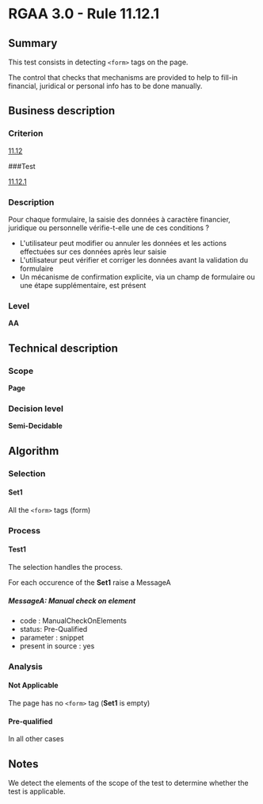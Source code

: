 # RGAA 3.0 -  Rule 11.12.1

## Summary

This test consists in detecting `<form>` tags on the page.

The control that checks that mechanisms are provided to help to fill-in financial, juridical or personal info has to be done manually.

## Business description

### Criterion

[11.12](http://references.modernisation.gouv.fr/referentiel-technique-0#crit-11-12)

###Test

[11.12.1](http://disic.github.io/rgaa_referentiel_en/RGAA3.0_Criteria_English_version_v1.html#test-11-12-1)

### Description

Pour chaque formulaire, la saisie des donn&eacute;es &agrave; caract&egrave;re financier, juridique ou personnelle v&eacute;rifie-t-elle une de ces conditions ? 
 
 *  L'utilisateur peut modifier ou annuler les donn&eacute;es et les actions effectu&eacute;es sur ces donn&eacute;es apr&egrave;s leur saisie 
 *  L'utilisateur peut v&eacute;rifier et corriger les donn&eacute;es avant la validation du formulaire 
 *  Un m&eacute;canisme de confirmation explicite, via un champ de formulaire ou une &eacute;tape suppl&eacute;mentaire, est pr&eacute;sent 


### Level

**AA**

## Technical description

### Scope

**Page**

### Decision level

**Semi-Decidable**

## Algorithm

### Selection

#### Set1

All the `<form>` tags (form)

### Process

#### Test1

The selection handles the process.

For each occurence of the **Set1** raise a MessageA

##### MessageA: Manual check on element

-   code : ManualCheckOnElements
-   status: Pre-Qualified
-   parameter : snippet
-   present in source : yes

### Analysis

#### Not Applicable

The page has no `<form>` tag (**Set1** is empty)

#### Pre-qualified

In all other cases

## Notes

We detect the elements of the scope of the test to determine whether the
test is applicable.
